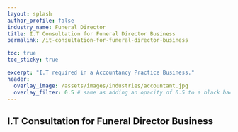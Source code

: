 ```yaml
---
layout: splash 
author_profile: false 
industry_name: Funeral Director
title: I.T Consultation for Funeral Director Business
permalink: /it-consultation-for-funeral-director-business

toc: true
toc_sticky: true

excerpt: "I.T required in a Accountancy Practice Business."
header:
  overlay_image: /assets/images/industries/accountant.jpg
  overlay_filter: 0.5 # same as adding an opacity of 0.5 to a black background
---
```


## I.T Consultation for Funeral Director Business